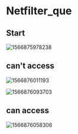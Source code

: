 # Netfilter_que



## Start

![1566875978238](C:\Users\kim\AppData\Roaming\Typora\typora-user-images\1566875978238.png)

## can't access

![1566876011193](C:\Users\kim\AppData\Roaming\Typora\typora-user-images\1566876011193.png)

![1566876093703](C:\Users\kim\AppData\Roaming\Typora\typora-user-images\1566876093703.png)

## can access

![1566876058306](C:\Users\kim\AppData\Roaming\Typora\typora-user-images\1566876058306.png)
